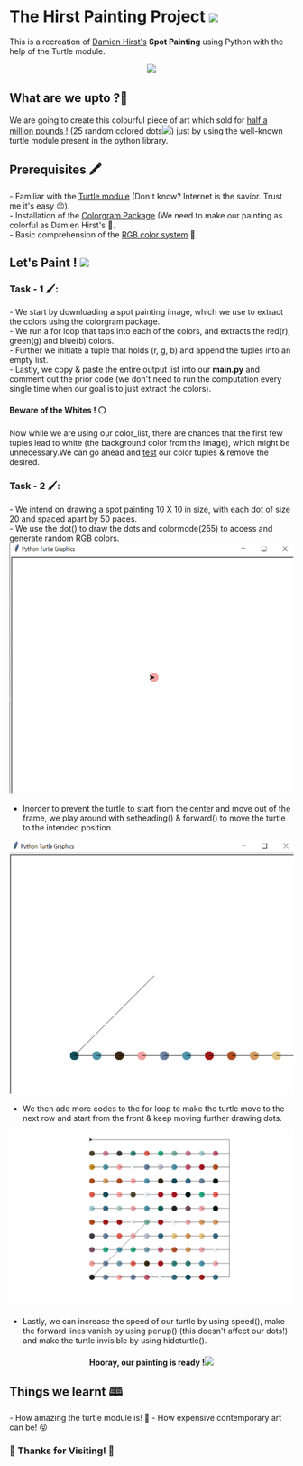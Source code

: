 <h1>The Hirst Painting Project <img src="https://media4.giphy.com/media/ck5A02sAgNOT066qiK/giphy.gif?cid=ecf05e47puddn7yqrc8nn3xogmb1cko8gjskkcrmatrwzoye&rid=giphy.gif&ct=s" width = "50"></h1>
<p>This is a recreation of <a href="https://en.wikipedia.org/wiki/Damien_Hirst">Damien Hirst's</a> <b>Spot Painting</b> using Python with the help of the Turtle module.</p>
<div align="center">
<img src="https://assets.phillips.com/image/upload/t_Website_LotDetailMainImage/v1/auctions/UK010113/20_001.jpg">
</div>

<h2>What are we upto ?🤔</h2>
<p>We are going to create this colourful piece of art which sold for <a href="https://www.phillips.com/detail/damien-hirst/UK010113/20">half a million pounds !</a>  (25 random colored dots<img src="https://media4.giphy.com/media/ZcW1wMaPZVK4pnRo0G/giphy.gif?cid=ecf05e47fcsy1srh0l2a1xpnkkh1waemcd20j4c1o385bq9z&rid=giphy.gif&ct=s" width = "50">) just by using the well-known turtle module present in the python library.</p>

<h2>Prerequisites 🖍️</h2>
<p>
- Familiar with the <a href="https://docs.python.org/3/library/turtle.html#turtle.dot"> Turtle module</a> (Don't know? Internet is the savior. Trust me it's easy 😉).<br>
- Installation of the <a href="https://pypi.org/project/colorgram.py/">Colorgram Package</a>  (We need to make our painting as colorful as Damien Hirst's 🌈.<br>
- Basic comprehension of the <a href="https://en.wikipedia.org/wiki/RGB_color_model">RGB color system</a> 🧮.
</p>

<h2>Let's Paint ! <img src="https://media3.giphy.com/media/DcJxYde3RQM82PycHJ/giphy.gif?cid=ecf05e47gcgpr29b1rbuk6d7i4ce13m89zhmos352sr16e8b&rid=giphy.gif&ct=s" width = "55"></h2>
<h3>Task - 1 🖌️:</h3>
- We start by downloading a spot painting image, which we use to extract the colors using the colorgram package.<br>
- We run a for loop that taps into each of the colors, and extracts the red(r), green(g) and blue(b) colors.<br>
- Further we initiate a tuple that holds (r, g, b) and append the tuples into an empty list.<br>
- Lastly, we copy & paste the entire output list into our <b>main.py</b> and comment out the prior code (we don't need to run the computation every single time when our goal is to just extract the colors).

<h4>Beware of the Whites ! ⚪</h4>
<p>Now while we are using our color_list, there are chances that the first few tuples lead to white (the background color from the image), which might be unnecessary.We can go ahead and <a href="https://www.w3schools.com/colors/colors_rgb.asp">test</a> our color tuples & remove the desired.</p>

<h3>Task - 2 🖌️:</h3>
-  We intend on drawing a spot painting 10 X 10 in size, with each dot of size 20 and spaced apart by 50 paces.<br>
-  We use the dot() to draw the dots and colormode(255) to access and generate random RGB colors.<br>
<div align="center">
<img src="https://github.com/Sikta2002/Hirst-Painting-Project/blob/main/Image_0.png">
</div>

- Inorder to prevent the turtle to start from the center and move out of the frame, we play around with setheading() & forward() to move the turtle to the intended position.<br>
<div align="center">
<img src="https://github.com/Sikta2002/Hirst-Painting-Project/blob/main/Image_2.png">
</div>

- We then add more codes to the for loop to make the turtle move to the next row and start from the front & keep moving further drawing dots.<br>
<div align="center">
<img src="https://github.com/Sikta2002/Hirst-Painting-Project/blob/main/Image_3.png">
</div>

- Lastly, we can increase the speed of our turtle by using speed(), make the forward lines vanish by using penup() (this doesn't affect our dots!) and make the turtle invisible by using hideturtle().<br>

<h4 align="center">Hooray, our painting is ready !<img src="https://media2.giphy.com/media/TFNbcscr9JUUigDzrZ/giphy.gif?cid=ecf05e4706b8ssybfzwnhu3hwlqnljx0thbi23qezkue1y2i&rid=giphy.gif&ct=s" width = "50"></h4>

<h2>Things we learnt 🕮️</h2>
- How amazing the turtle module is! 🐢
- How expensive contemporary art can be! 😝

<h3>🦄 Thanks for Visiting! 🦄</h3>


